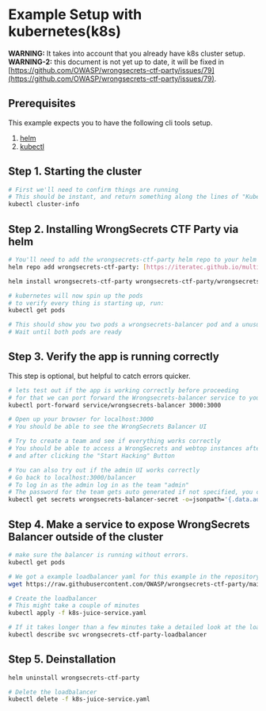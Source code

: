 # Example Setup with kubernetes(k8s)

**WARNING:** It takes into account that you already have k8s cluster setup.
**WARNING-2:** this document is not yet up to date, it will be fixed in [https://github.com/OWASP/wrongsecrets-ctf-party/issues/79](https://github.com/OWASP/wrongsecrets-ctf-party/issues/79).


## Prerequisites

This example expects you to have the following cli tools setup.

1. [helm](https://helm.sh)
2. [kubectl](https://kubernetes.io/docs/tasks/tools/install-kubectl/#install-kubectl-on-linux)

## Step 1. Starting the cluster

```bash
# First we'll need to confirm things are running
# This should be instant, and return something along the lines of "Kubernetes control-plane is running at https://localhost:6443"
kubectl cluster-info
```

## Step 2. Installing WrongSecrets CTF Party via helm

```bash
# You'll need to add the wrongsecrets-ctf-party helm repo to your helm repos
helm repo add wrongsecrets-ctf-party: [https://iteratec.github.io/multi-juicer/](https://wrongsecrets.github.io/wrongsecrets-ctf-party/)

helm install wrongsecrets-ctf-party wrongsecrets-ctf-party/wrongsecrets-ctf-party

# kubernetes will now spin up the pods
# to verify every thing is starting up, run:
kubectl get pods

# This should show you two pods a wrongsecrets-balancer pod and a unusued-progress-watchdog pod
# Wait until both pods are ready
```

## Step 3. Verify the app is running correctly

This step is optional, but helpful to catch errors quicker.

```bash
# lets test out if the app is working correctly before proceeding
# for that we can port forward the Wrongsecrets-balancer service to your local machine
kubectl port-forward service/wrongsecrets-balancer 3000:3000

# Open up your browser for localhost:3000
# You should be able to see the WrongSecrets Balancer UI

# Try to create a team and see if everything works correctly
# You should be able to access a WrongSecrets and webtop instances after a few seconds after creating a team,
# and after clicking the "Start Hacking" Button

# You can also try out if the admin UI works correctly
# Go back to localhost:3000/balancer
# To log in as the admin log in as the team "admin"
# The password for the team gets auto generated if not specified, you can extract it from the kubernetes secret:
kubectl get secrets wrongsecrets-balancer-secret -o=jsonpath='{.data.adminPassword}' | base64 --decode
```

## Step 4. Make a service to expose WrongSecrets Balancer outside of the cluster

```bash
# make sure the balancer is running without errors.
kubectl get pods

# We got a example loadbalancer yaml for this example in the repository
wget https://raw.githubusercontent.com/OWASP/wrongsecrets-ctf-party/main/guides/k8s/k8s-juice-service.yaml

# Create the loadbalancer
# This might take a couple of minutes
kubectl apply -f k8s-juice-service.yaml

# If it takes longer than a few minutes take a detailed look at the loadbalancer
kubectl describe svc wrongsecrets-ctf-party-loadbalancer
```

## Step 5. Deinstallation

```bash
helm uninstall wrongsecrets-ctf-party

# Delete the loadbalancer
kubectl delete -f k8s-juice-service.yaml
```

